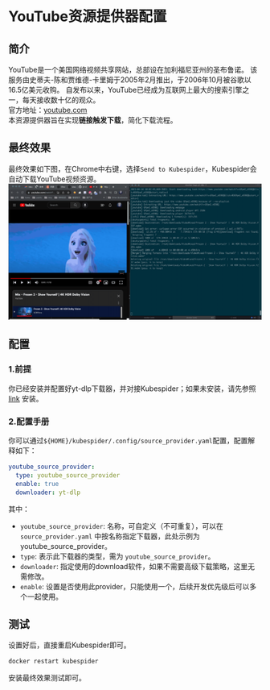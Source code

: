 # YouTube资源提供器配置
## 简介
YouTube是一个美国网络视频共享网站，总部设在加利福尼亚州的圣布鲁诺。 该服务由史蒂夫-陈和贾维德-卡里姆于2005年2月推出，于2006年10月被谷歌以16.5亿美元收购。 自发布以来，YouTube已经成为互联网上最大的搜索引擎之一，每天接收数十亿的观众。  
官方地址：[youtube.com](https://youtube.com/)  
本资源提供器旨在实现**链接触发下载**，简化下载流程。

## 最终效果
最终效果如下图，在Chrome中右键，选择`Send to Kubespider`，Kubespider会自动下载YouTube视频资源。
![img](./images/youtube_final_show.gif)

## 配置
### 1.前提
你已经安装并配置好yt-dlp下载器，并对接Kubespider；如果未安装，请先参照 [link](../ytdlp_download_provider/README.md) 安装。

### 2.配置手册
你可以通过`${HOME}/kubespider/.config/source_provider.yaml`配置，配置解释如下：
```yaml
youtube_source_provider:
  type: youtube_source_provider
  enable: true
  downloader: yt-dlp
```

其中：  
* `youtube_source_provider`: 名称，可自定义（不可重复），可以在 `source_provider.yaml` 中按名称指定下载器，此处示例为 youtube_source_provider。
* `type`: 表示此下载器的类型，需为 `youtube_source_provider`。
* `downloader`: 指定使用的download软件，如果不需要高级下载策略，这里无需修改。
* `enable`: 设置是否使用此provider，只能使用一个，后续开发优先级后可以多个一起使用。

## 测试
设置好后，直接重启Kubespider即可。
```sh
docker restart kubespider
```

安装最终效果测试即可。
